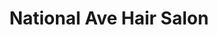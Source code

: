 ---
title: "National Ave Hair Salon"
url: /springfield/national-ave-hair-salon/
shop: hairdresser
---
